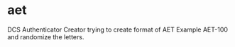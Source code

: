 # aet
DCS Authenticator Creator
trying to create format of AET Example AET-100 and randomize the letters.
